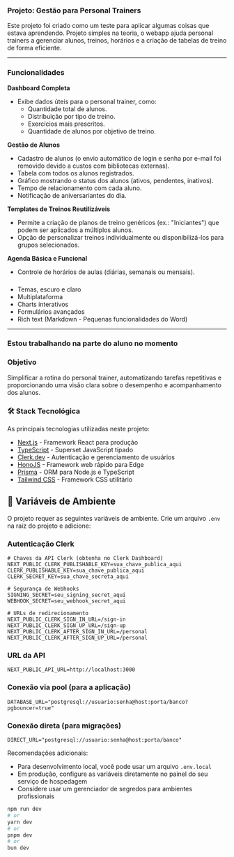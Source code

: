 ### Projeto: Gestão para Personal Trainers  

Este projeto foi criado como um teste para aplicar algumas coisas que estava aprendendo. Projeto simples na teoria, o webapp ajuda personal trainers a gerenciar alunos, treinos, horários e a criação de tabelas de treino de forma eficiente.  

---  

### Funcionalidades  

**Dashboard Completa**  
- Exibe dados úteis para o personal trainer, como:  
  - Quantidade total de alunos.  
  - Distribuição por tipo de treino.  
  - Exercícios mais prescritos.
  - Quantidade de alunos por objetivo de treino.  

**Gestão de Alunos**  
- Cadastro de alunos (o envio automático de login e senha por e-mail foi removido devido a custos com bibliotecas externas).  
- Tabela com todos os alunos registrados.  
- Gráfico mostrando o status dos alunos (ativos, pendentes, inativos).  
- Tempo de relacionamento com cada aluno.  
- Notificação de aniversariantes do dia.  

**Templates de Treinos Reutilizáveis**  
- Permite a criação de planos de treino genéricos (ex.: "Iniciantes") que podem ser aplicados a múltiplos alunos.  
- Opção de personalizar treinos individualmente ou disponibilizá-los para grupos selecionados.  

**Agenda Básica e Funcional**  
- Controle de horários de aulas (diárias, semanais ou mensais).  

###

- Temas, escuro e claro
- Multiplataforma
- Charts interativos
- Formulários avançados
- Rich text (Markdown - Pequenas funcionalidades do Word)

---  

### Estou trabalhando na parte do aluno no momento

### Objetivo  
Simplificar a rotina do personal trainer, automatizando tarefas repetitivas e proporcionando uma visão clara sobre o desempenho e acompanhamento dos alunos.


### 🛠 Stack Tecnológica

As principais tecnologias utilizadas neste projeto:

- [Next.js](https://nextjs.org/) - Framework React para produção
- [TypeScript](https://www.typescriptlang.org/) - Superset JavaScript tipado
- [Clerk.dev](https://clerk.dev/) - Autenticação e gerenciamento de usuários
- [HonoJS](https://hono.dev/) - Framework web rápido para Edge
- [Prisma](https://www.prisma.io/) - ORM para Node.js e TypeScript
- [Tailwind CSS](https://tailwindcss.com/) - Framework CSS utilitário


## 🔐 Variáveis de Ambiente

O projeto requer as seguintes variáveis de ambiente. Crie um arquivo `.env` na raiz do projeto e adicione:

### Autenticação Clerk
```env
# Chaves da API Clerk (obtenha no Clerk Dashboard)
NEXT_PUBLIC_CLERK_PUBLISHABLE_KEY=sua_chave_publica_aqui
CLERK_PUBLISHABLE_KEY=sua_chave_publica_aqui
CLERK_SECRET_KEY=sua_chave_secreta_aqui

# Segurança de Webhooks
SIGNING_SECRET=seu_signing_secret_aqui
WEBHOOK_SECRET=seu_webhook_secret_aqui

# URLs de redirecionamento
NEXT_PUBLIC_CLERK_SIGN_IN_URL=/sign-in
NEXT_PUBLIC_CLERK_SIGN_UP_URL=/sign-up
NEXT_PUBLIC_CLERK_AFTER_SIGN_IN_URL=/personal
NEXT_PUBLIC_CLERK_AFTER_SIGN_UP_URL=/personal
```

### URL da API
```
NEXT_PUBLIC_API_URL=http://localhost:3000
```

### Conexão via pool (para a aplicação)
```
DATABASE_URL="postgresql://usuario:senha@host:porta/banco?pgbouncer=true"
```

### Conexão direta (para migrações)
```
DIRECT_URL="postgresql://usuario:senha@host:porta/banco"
```

Recomendações adicionais:
- Para desenvolvimento local, você pode usar um arquivo `.env.local`
- Em produção, configure as variáveis diretamente no painel do seu serviço de hospedagem
- Considere usar um gerenciador de segredos para ambientes profissionais

```bash
npm run dev
# or
yarn dev
# or
pnpm dev
# or
bun dev
```
